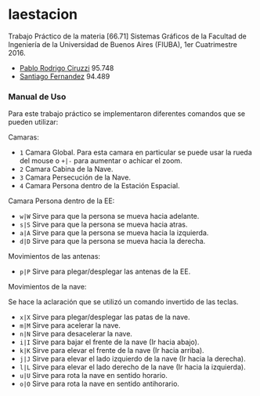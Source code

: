 # laestacion

Trabajo Práctico de la materia [66.71] Sistemas Gráficos de la Facultad de Ingeniería de la Universidad de Buenos Aires (FIUBA), 1er Cuatrimestre 2016.

* [Pablo Rodrigo Ciruzzi](https://github.com/pciruzzi) 95.748
* [Santiago Fernandez](https://github.com/sfernandez11) 94.489

### Manual de Uso

Para este trabajo práctico se implementaron diferentes comandos que se pueden utilizar:

Camaras:

- `1` Camara Global. Para esta camara en particular se puede usar la rueda del mouse o `+|-` para aumentar o achicar el zoom.
- `2` Camara Cabina de la Nave.
- `3` Camara Persecución de la Nave.
- `4` Camara Persona dentro de la Estación Espacial.

Camara Persona dentro de la EE:

- `w|W` Sirve para que la persona se mueva hacia adelante.
- `s|S` Sirve para que la persona se mueva hacia atras.
- `a|A` Sirve para que la persona se mueva hacia la izquierda.
- `d|D` Sirve para que la persona se mueva hacia la derecha.

Movimientos de las antenas:

- `p|P` Sirve para plegar/desplegar las antenas de la EE.

Movimientos de la nave:

Se hace la aclaración que se utilizó un comando invertido de las teclas.

- `x|X` Sirve para plegar/desplegar las patas de la nave.
- `m|M` Sirve para acelerar la nave.
- `n|N` Sirve para desacelerar la nave.
- `i|I` Sirve para bajar el frente de la nave (Ir hacia abajo).
- `k|K` Sirve para elevar el frente de la nave (Ir hacia arriba).
- `j|J` Sirve para elevar el lado izquierdo de la nave (Ir hacia la derecha).
- `l|L` Sirve para elevar el lado derecho de la nave (Ir hacia la izquierda).
- `u|U` Sirve para rota la nave en sentido horario.
- `o|O` Sirve para rota la nave en sentido antihorario.